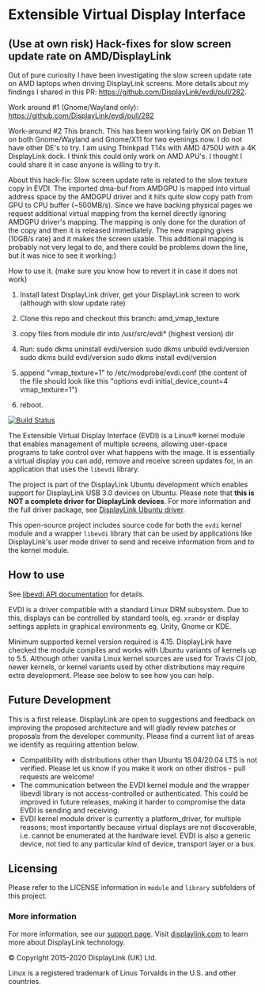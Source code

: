 # Extensible Virtual Display Interface

## (Use at own risk) Hack-fixes for slow screen update rate on AMD/DisplayLink

Out of pure curiosity I have been investigating the slow screen update rate on AMD laptops when driving DisplayLink screens. 
More details about my findings I shared in this PR: https://github.com/DisplayLink/evdi/pull/282.

Work around #1 (Gnome/Wayland only): https://github.com/DisplayLink/evdi/pull/282

Work-around #2 
This branch. This has been working fairly OK on Debian 11 on both Gnome/Wayland and Gnome/X11 for two evenings now. I do not have other DE's to try. I am using Thinkpad T14s with AMD 4750U with a 4K DisplayLink dock. I think this could only work on AMD APU's. I thought I could share it in case anyone is willing to try it.

About this hack-fix:
Slow screen update rate is related to the slow texture copy in EVDI. The imported dma-buf from AMDGPU is mapped into virtual address space by the AMDGPU driver and it hits quite slow copy path from GPU to CPU buffer (~500MB/s). Since we have backing physical pages we request additional virtual mapping from the kernel directly ignoring AMDGPU driver's mapping. The mapping is only done for the duration of the copy and then it is released immediately. The new mapping gives (10GB/s rate) and it makes the screen usable. This additional mapping is probably not very legal to do, and there could be problems down the line, but it was nice to see it working:)
  


How to use it.
(make sure you know how to revert it in case it does not work)
1. Install latest DisplayLink driver, get your DisplayLink screen to work (although with slow update rate)
2. Clone this repo and checkout this branch: amd_vmap_texture
3. copy files from module dir into /usr/src/evdi* (highest version) dir
4. Run:
   sudo dkms uninstall evdi/version
   sudo dkms unbuild evdi/version
   sudo dkms build evdi/version
   sudo dkms install evdi/version

5. append "vmap_texture=1" to /etc/modprobe/evdi.conf (the content of the file should look like this "options evdi initial_device_count=4 vmap_texture=1")
6. reboot.



[![Build Status](https://travis-ci.org/DisplayLink/evdi.svg?branch=devel)](https://travis-ci.org/DisplayLink/evdi)

The Extensible Virtual Display Interface (EVDI) is a Linux&reg; kernel module that enables management of multiple screens, allowing user-space programs to take control over what happens with the image. It is essentially a virtual display you can add, remove and receive screen updates for, in an application that uses the `libevdi` library.

The project is part of the DisplayLink Ubuntu development which enables support for DisplayLink USB 3.0 devices on Ubuntu. Please note that **this is NOT a complete driver for DisplayLink devices**. For more information and the full driver package, see [DisplayLink Ubuntu driver](http://www.displaylink.com/downloads/ubuntu.php).

This open-source project includes source code for both the `evdi` kernel module and a wrapper `libevdi` library that can be used by applications like DisplayLink's user mode driver to send and receive information from and to the kernel module.

## How to use

See [libevdi API documentation](https://displaylink.github.io/evdi) for details.

EVDI is a driver compatible with a standard Linux DRM subsystem. Due to this, displays can be controlled by standard tools, eg. `xrandr` or display settings applets in graphical environments eg. Unity, Gnome or KDE.

Minimum supported kernel version required is 4.15. DisplayLink have checked the module compiles and works with Ubuntu variants of kernels up to 5.5. Although other vanilla Linux kernel sources are used for Travis CI job, newer kernels, or kernel variants used by other distributions may require extra development. Please see below to see how you can help.

## Future Development

This is a first release. DisplayLink are open to suggestions and feedback on improving the proposed architecture and will gladly review patches or proposals from the developer community. Please find a current list of areas we identify as requiring attention below.

- Compatibility with distributions other than Ubuntu 18.04/20.04 LTS is not verified. Please let us know if you make it work on other distros - pull requests are welcome!
- The communication between the EVDI kernel module and the wrapper libevdi library is not access-controlled or authenticated. This could be improved in future releases, making it harder to compromise the data EVDI is sending and receiving.
- EVDI kernel module driver is currently a platform_driver, for multiple reasons; most importantly because virtual displays are not discoverable, i.e. cannot be enumerated at the hardware level. EVDI is also a generic device, not tied to any particular kind of device, transport layer or a bus.

## Licensing

Please refer to the LICENSE information in `module` and `library` subfolders of this project.

### More information

For more information, see our [support page](http://support.displaylink.com). Visit [displaylink.com](http://displaylink.com) to learn more about DisplayLink technology.

&copy; Copyright 2015-2020 DisplayLink (UK) Ltd.

Linux is a registered trademark of Linus Torvalds in the U.S. and other countries.
